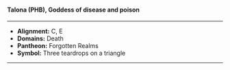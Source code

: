 #### Talona (PHB), Goddess of disease and poison
___

- **Alignment:** C, E
- **Domains:** Death
- **Pantheon:** Forgotten Realms
- **Symbol:** Three teardrops on a triangle
___
